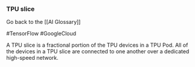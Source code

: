 ### TPU slice

Go back to the [[AI Glossary]]

#TensorFlow
#GoogleCloud

A TPU slice is a fractional portion of the TPU devices in a TPU Pod. All of the devices in a TPU slice are connected to one another over a dedicated high-speed network.

